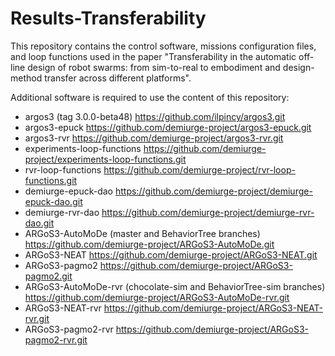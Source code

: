 # Results-Transferability

This repository contains the control software, missions configuration files, and loop functions used in the paper "Transferability in the automatic off-line design of robot swarms: from sim-to-real to embodiment and design-method transfer across different platforms".

Additional software is required to use the content of this repository:

- argos3 (tag 3.0.0-beta48) https://github.com/ilpincy/argos3.git
- argos3-epuck https://github.com/demiurge-project/argos3-epuck.git
- argos3-rvr https://github.com/demiurge-project/argos3-rvr.git
- experiments-loop-functions https://github.com/demiurge-project/experiments-loop-functions.git
- rvr-loop-functions https://github.com/demiurge-project/rvr-loop-functions.git
- demiurge-epuck-dao https://github.com/demiurge-project/demiurge-epuck-dao.git
- demiurge-rvr-dao https://github.com/demiurge-project/demiurge-rvr-dao.git
- ARGoS3-AutoMoDe (master and BehaviorTree branches) https://github.com/demiurge-project/ARGoS3-AutoMoDe.git
- ARGoS3-NEAT https://github.com/demiurge-project/ARGoS3-NEAT.git
- ARGoS3-pagmo2 https://github.com/demiurge-project/ARGoS3-pagmo2.git
- ARGoS3-AutoMoDe-rvr (chocolate-sim and BehaviorTree-sim branches) https://github.com/demiurge-project/ARGoS3-AutoMoDe-rvr.git
- ARGoS3-NEAT-rvr https://github.com/demiurge-project/ARGoS3-NEAT-rvr.git
- ARGoS3-pagmo2-rvr https://github.com/demiurge-project/ARGoS3-pagmo2-rvr.git